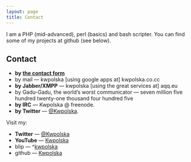 ```yaml
---
layout: page
title: Contact
---
```

I am a PHP (mid-advanced), perl (basics) and bash scripter. You can find some of my projects at github (see below). 

## Contact

*   **by [the contact form][1]**
*   by mail — kwpolska \[using google apps at\] kwpolska.co.cc
*   **by Jabber/XMPP** — kwpolska  \[using the great services at\] aqq.eu
*   by Gadu-Gadu, the world&#8217;s worst communicator — seven million five hundred twenty-one thousand four hundred five
*   **by IRC** — Kwpolska @ freenode.
*   **by Twitter** — [@Kwpolska][2].

Visit my:

*   **Twitter** — [@Kwpolska][2]
*   **YouTube** — [Kwpolska][3]
*   blip —  ^[kwpolska][4]
*   github — [Kwpolska][5]

 [1]: http://kwpolska.co.cc/contact/form.php "Contact Form"
 [2]: http://twitter.com/Kwpolska "Twitter"
 [3]: http://www.youtube.com/user/Kwpolska "YouTube"
 [4]: http://kwpolska.blip.pl/ "Blip"
 [5]: http://github.com/Kwpolska "GitHub"

